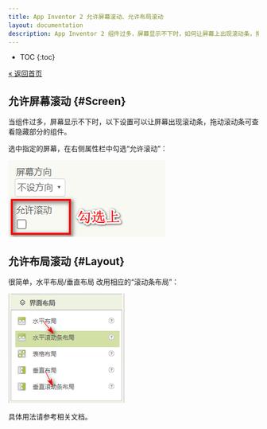 ```yaml
---
title: App Inventor 2 允许屏幕滚动、允许布局滚动
layout: documentation
description: App Inventor 2 组件过多，屏幕显示不下时，如何让屏幕上出现滚动条，拖动可查看隐藏部分的组件。水平布局/垂直布局允许滚动。
---
```


* TOC
{:toc}

[&laquo; 返回首页](index.html)

## 允许屏幕滚动   {#Screen}

当组件过多，屏幕显示不下时，以下设置可以让屏幕出现滚动条，拖动滚动条可查看隐藏部分的组件。

选中指定的屏幕，在右侧属性栏中勾选“允许滚动”：

![允许屏幕滚动](images/允许屏幕滚动.png)


## 允许布局滚动   {#Layout}

很简单，水平布局/垂直布局 改用相应的“滚动条布局”：

![滚动条布局](images/滚动条布局.png)

具体用法请参考相关文档。
